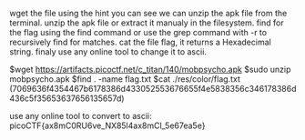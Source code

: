 wget the file
using the hint you can see we can unzip the apk file from the terminal.
unzip the apk file or extract it manualy in the filesystem.
find for the flag using the find command or use the grep command with -r to recursively find for matches.
cat the file flag, it returns a Hexadecimal string.
finaly use any online tool to change it to ascii.


$wget https://artifacts.picoctf.net/c_titan/140/mobpsycho.apk
$sudo unzip mobpsycho.apk
$find . -name flag.txt
$cat ./res/color/flag.txt (7069636f4354467b6178386d433052553676655f4e5838356c346178386d436c5f35653637656135657d)

use any online tool to convert to ascii: picoCTF{ax8mC0RU6ve_NX85l4ax8mCl_5e67ea5e}
